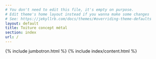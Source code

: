 ```yaml
---
# You don't need to edit this file, it's empty on purpose.
# Edit theme's home layout instead if you wanna make some changes
# See: https://jekyllrb.com/docs/themes/#overriding-theme-defaults
layout: default
title: Toiture concept métal
section: index
url: /
---
```


{% include jumbotron.html %}
{% include index/content.html %}
